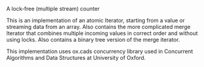 A lock-free (multiple stream) counter 

This is an implementation of an atomic Iterator, starting from a value or streaming data from an array. Also contains the more complicated merge Iterator that combines multiple incoming values in correct order and without using locks. Also contains a binary tree version of the merge iterator.


This implementation uses ox.cads concurrency library used in Concurrent Algorithms and Data Structures at University of Oxford.
